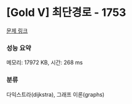# [Gold V] 최단경로 - 1753 

[문제 링크](https://www.acmicpc.net/problem/1753) 

### 성능 요약

메모리: 17972 KB, 시간: 268 ms

### 분류

다익스트라(dijkstra), 그래프 이론(graphs)

